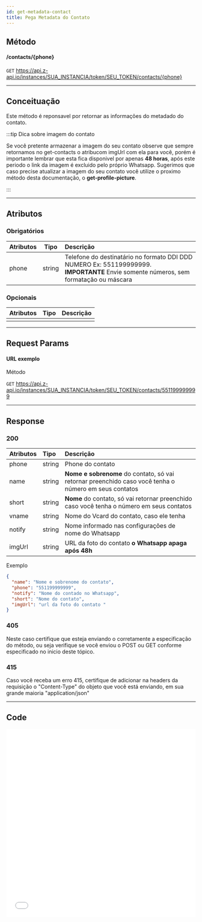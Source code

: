```yaml
---
id: get-metadata-contact
title: Pega Metadata do Contato
---
```


## Método

#### /contacts/{phone}

`GET` https://api.z-api.io/instances/SUA_INSTANCIA/token/SEU_TOKEN/contacts/{phone}

---

## Conceituação

Este método é reponsavel por retornar as informações do metadado do contato.

:::tip Dica sobre imagem do contato

Se você pretente armazenar a imagem do seu contato observe que sempre retornamos no get-contacts o atribucom imgUrl com ela para você, porém é importante lembrar que esta fica disponivel por apenas **48 horas**, após este periodo o link da imagem é excluido pelo próprio Whatsapp. Sugerimos que caso precise atualizar a imagem do seu contato você utilize o proximo método desta documentação, o **get-profile-picture**.

:::

---

## Atributos

### Obrigatórios

| Atributos | Tipo | Descrição |
| :-- | :-: | :-- |
| phone | string | Telefone do destinatário no formato DDI DDD NUMERO Ex: 551199999999. **IMPORTANTE** Envie somente números, sem formatação ou máscara |

### Opcionais

| Atributos | Tipo | Descrição |
| :-------- | :--: | :-------- |
|           |      |           |

---

## Request Params

#### URL exemplo

Método

`GET` https://api.z-api.io/instances/SUA_INSTANCIA/token/SEU_TOKEN/contacts/551199999999

---

## Response

### 200

| Atributos | Tipo | Descrição |
| :-- | :-- | :-- |
| phone | string | Phone do contato |
| name | string | **Nome e sobrenome** do contato, só vai retornar preenchido caso você tenha o número em seus contatos |
| short | string | **Nome** do contato, só vai retornar preenchido caso você tenha o número em seus contatos |
| vname | string | Nome do Vcard do contato, caso ele tenha |
| notify | string | Nome informado nas configurações de nome do Whatsapp |
| imgUrl | string | URL da foto do contato **o Whatsapp apaga após 48h** |

Exemplo

```json
{
  "name": "Nome e sobrenome do contato",
  "phone": "551199999999",
  "notify": "Nome do contado no Whatsapp",
  "short": "Nome do contato",
  "imgUrl": "url da foto do contato "
}
```

### 405

Neste caso certifique que esteja enviando o corretamente a especificação do método, ou seja verifique se você enviou o POST ou GET conforme especificado no inicio deste tópico.

### 415

Caso você receba um erro 415, certifique de adicionar na headers da requisição o "Content-Type" do objeto que você está enviando, em sua grande maioria "application/json"

---

## Code

<iframe src="//api.apiembed.com/?source=https://raw.githubusercontent.com/Z-API/z-api-docs/main/json-examples/get-contacts-phone.json&targets=all" frameborder="0" scrolling="no" width="100%" height="500px" seamless></iframe>
